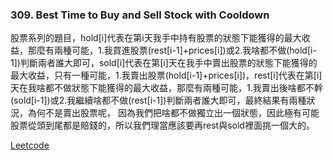### 309. Best Time to Buy and Sell Stock with Cooldown

股票系列的題目，hold[i]代表在第i天我手中持有股票的狀態下能獲得的最大收益，那麼有兩種可能，1.我買進股票(rest[i-1]+prices[i])或2.我啥都不做(hold[i-1])判斷兩者誰大即可，sold[i]代表在第[i]天在我手中賣出股票的狀態下能獲得的最大收益，只有一種可能，1.我賣出股票(hold[i-1]+prices[i])，rest[i]代表在第[i]天在我啥都不做狀態下能獲得的最大收益，那麼有兩種可能，1.我賣出後啥都不幹(sold[i-1])或2.我繼續啥都不做(rest[i-1])判斷兩者誰大即可，最終結果有兩種狀況，為何不是賣出股票呢，
因為我們把啥都不做獨立出一個狀態，因此極有可能股票從頭到尾都是賠錢的，所以我們理當應該要再rest與sold裡面挑一個大的。



[Leetcode](https://leetcode.com/problems/best-time-to-buy-and-sell-stock-with-cooldown/)
